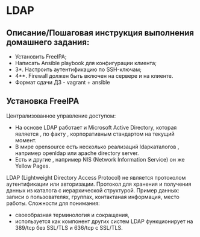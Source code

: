 # LDAP
## Описание/Пошаговая инструкция выполнения домашнего задания:
- Установить FreeIPA;
- Написать Ansible playbook для конфигурации клиента;
- 3*. Настроить аутентификацию по SSH-ключам;
- 4**. Firewall должен быть включен на сервере и на клиенте.
- Формат сдачи ДЗ - vagrant + ansible

## Установка FreeIPA
Централизованное управление доступом:
- На основе LDAP работает и Microsoft Active Directory, которая является , по факту , корпоративным стандартом на текущий момент.
- В мире opensource есть несколько реализаций ldapкаталогов , например openldap или apache directory server.
- Есть и другие , например NIS (Network Information Service) он же Yellow Pages.

LDAP (Lightweight Directory Access Protocol) не является протоколом аутентификации или авторизации. Протокол для хранения и получения данных из каталога с иерархической структурой. Пример данных: записи о пользователях, группах, контактаная информация, место работы. Сложности для понимания:
- своеобразная терминология и сокращения,
- используется как компонент других систем 
LDAP функционирует на 389/tcp без SSL/TLS и 636/tcp с SSL/TLS.
